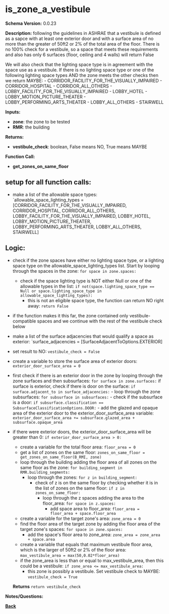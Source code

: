 # is_zone_a_vestibule
**Schema Version:** 0.0.23  

**Description:** following the guidelines in ASHRAE that a vestibule is defined as a sapce with at least one exterior door and with a surface area of no more than the greater of 50ft2 or 2% of the total area of the floor.  There is no 100% check for a vestibule, so a space that meets these requirements and also has only 6 surfaces (floor, ceiling and 4 walls) will return False

We will also check that the lighting space type is in agreement with the space use as a vestibule.  If there is no lighting space type or one of the following lighting space types AND the zone meets the other checks then we return MAYBE:
	- CORRIDOR_FACILITY_FOR_THE_VISUALLY_IMPAIRED
	- CORRIDOR_HOSPITAL
	- CORRIDOR_ALL_OTHERS
	- LOBBY_FACILITY_FOR_THE_VISUALLY_IMPAIRED
	- LOBBY_HOTEL
	- LOBBY_MOTION_PICTURE_THEATER
	- LOBBY_PERFORMING_ARTS_THEATER
	- LOBBY_ALL_OTHERS
	- STAIRWELL
	

**Inputs:**  
- **zone**: the zone to be tested
- **RMR**: the building

**Returns:**  
- **vestibule_check**: boolean, False means NO, True means MAYBE
 
**Function Call:** 
- **get_zones_on_same_floor**

 
## setup for all function calls:
- make a list of the allowable space types: `allowable_space_lighting_types = [CORRIDOR_FACILITY_FOR_THE_VISUALLY_IMPAIRED, CORRIDOR_HOSPITAL, CORRIDOR_ALL_OTHERS, LOBBY_FACILITY_FOR_THE_VISUALLY_IMPAIRED, LOBBY_HOTEL, LOBBY_MOTION_PICTURE_THEATER, LOBBY_PERFORMING_ARTS_THEATER, LOBBY_ALL_OTHERS, STAIRWELL]

## Logic: 
- check if the zone spaces have either no lighting space type, or a lighting space type on the allowable_space_lighting_types list.  Start by looping through the spaces in the zone: `for space in zone.spaces:`
	- check if the space lighting type is NOT either Null or one of the allowable types in the list: `if not(space.lighting_space_type == Null or space.lighting_space_type in allowable_space_lighting_types):`
		- this is not an eligible space type, the function can return NO right away: `return False`

- if the function makes it this far, the zone contained only vestibule-compatible spaces and we continue with the rest of the vestibule check below

- make a list of the surface adjacencies that would qualify a space as exterior: `surface_adjacencies = [SurfaceAdjacentToOptions.EXTERIOR]
- set result to NO: `vestibule_check = False`
- create a variable to store the surface area of exterior doors: `exterior_door_surface_area = 0`
- first check if there is an exterior door in the zone by looping through the zone surfaces and then subsurfaces: `for surface in zone.surfaces:`
	if surface is exterior, check if there is door on the surface: `if surface.adjacent_to in surface_adjacencies:`
		- loop through the zone subsurfaces: `for subsurface in subsurfaces:`
			- check if the subsurface is a door: `if subsurface.classification == SubsurfaceClassificationOptions.DOOR:`
				- add the glazed and opaque area of the exterior door to the exterior_door_surface_area variable: `exterior_door_surface_area += subsurface.glazed_area + subsurface.opaque_area`
				
- if there were exterior doors, the exterior_door_surface_area will be greater than 0: `if exterior_door_surface_area > 0:`
	- create a variable for the total floor area: `floor_area = 0`	
	- get a list of zones on the same floor: `zones_on_same_floor = get_zones_on_same_floor(B_RMI, zone)`
	- loop through the building adding the floor area of all zones on the same floor as the zone: `for building_segment in RMR.building_segments:`
		- loop through the zones: `for z in building_segment:`
			- check of z is on the same floor by checking whether it is in the list of zones on the same floor: `if z in zones_on_same_floor:`
				- loop through the z spaces adding the area to the floor_area: `for space in z.spaces:`
					- add space area to floor_area: `floor_area = floor_area + space.floor_area`
	- create a variable for the target zone's area: `zone_area = 0`
	- find the floor area of the target zone by adding the floor area of the target zone's spaces: `for space in zone.spaces:`
		- add the space's floor area to zone_area: `zone_area = zone_area + space.area`
	- create a variable that equals that maximum vestibule floor area, which is the larger of 50ft2 or 2% of the floor area: `max_vestibule_area = max(50,0.02*floor_area)`
	- if the zone_area is less than or equal to max_vestibule_area, then this could be a vestibule: `if zone_area <= max_vestibule_area:`
		- this zone is possibly a vestibule.  Set vestibule check to MAYBE: `vestibule_check = True`


	 **Returns** `return vestibule_check`  

**Notes/Questions:**  



**[Back](../_toc.md)**

